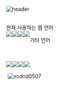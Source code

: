![header](https://capsule-render.vercel.app/api?type=venom&height=200&text=I'm%20Developer&fontSize=70&color=0:8871e5,100:b678c4&stroke=b678c4)

<br/>
현재 사용하는 웹 언어
<div style="display:flex; flex-direction:row;">
<img src="https://img.shields.io/badge/HTML5-E34F26?style=for-the-    badge&logo=HTML5&logoColor=white">
<img src="https://img.shields.io/badge/CSS3-1572B6?style=for-the-badge&logo=CSS3&logoColor=white">
<img src="https://img.shields.io/badge/JavaScript-F7DF1E?style=for-the-badge&logo=JavaScript&logoColor=white">
<img src="https://img.shields.io/badge/bootstrap-7952B3?style=flat-square&logo=bootstrap&logoColor=white">

기타 언어
</div> <br/> <br/>
<div style="display:flex; flex-direction:row;">
<img src="https://img.shields.io/badge/Oracle-F80000?style=for-the-badge&logo=Oracle&logoColor=white"> 
<img src="https://img.shields.io/badge/Eclipse-2C2255?style=for-the-badge&logo=Eclipse%20IDE&logoColor=white">
<img src="https://img.shields.io/badge/python-3776AB?style=flat-square&logo=python&logoColor=white"> 
<img src="https://img.shields.io/badge/github-181717?style=for-the-badge&logo=github&logoColor=white">
</div>

<p>&nbsp;<img align="center" src="https://github-readme-stats.vercel.app/api?username=xodnd0507&show_icons=true&locale=en" alt="xodnd0507" /></p>

<!--
**xodnd0507/xodnd0507** is a ✨ _special_ ✨ repository because its `README.md` (this file) appears on your GitHub profile.

Here are some ideas to get you started:

- 🔭 I’m currently working on ...
- 🌱 I’m currently learning ...
- 👯 I’m looking to collaborate on ...
- 🤔 I’m looking for help with ...
- 💬 Ask me about ...
- 📫 How to reach me: ...
- 😄 Pronouns: ...
- ⚡ Fun fact: ...
-->
